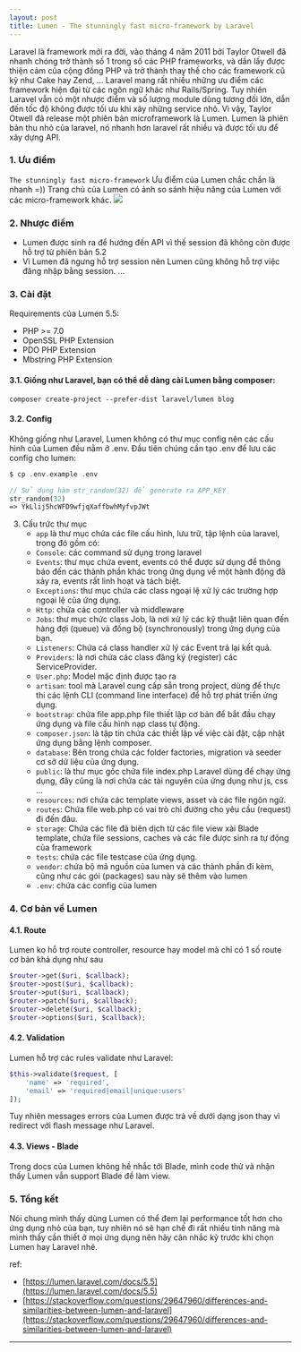 ```yaml
---
layout: post
title: Lumen - The stunningly fast micro-framework by Laravel
---
```


Laravel là framework mới ra đời, vào tháng 4 năm 2011 bởi Taylor Otwell đã nhanh chóng trở thành số 1 trong số các PHP frameworks, và dần lấy được thiện cảm của cộng đồng PHP và trở thành thay thế cho các framework cũ kỹ như Cake hay Zend, ... Laravel mang rất nhiều những ưu điểm các framework hiện đại từ các ngôn ngữ khác như Rails/Spring. Tuy nhiên Laravel vẫn có một nhược điểm và số lượng module dùng tương đối lớn, dẫn đến tốc độ không được tối ưu khi xây những service nhỏ. Vì vậy, Taylor Otwell đã release một phiên bản microframework là Lumen. Lumen là phiên bản thu nhỏ của laravel, nó nhanh hơn laravel rất nhiều và được tối ưu để xây dựng API.

### 1. Ưu điểm
`The stunningly fast micro-framework`
Ưu điểm của Lumen chắc chắn là nhanh =)) Trang chủ của Lumen có ảnh so sánh hiệu năng của Lumen với các micro-framework khác.
![](https://viblo.asia/uploads/bfd75f42-8c4c-4d6b-8443-5cfc420bfda2.png)

### 2. Nhược điểm
* Lumen được sinh ra để hướng đến API vì thế session đã không còn được hỗ trợ từ phiên bản 5.2
* Vì Lumen đã ngưng hỗ trợ session nên Lumen cũng không hỗ trợ việc đăng nhập bằng session.
...

### 3. Cài đặt
Requirements của Lumen 5.5:
* PHP >= 7.0
* OpenSSL PHP Extension
* PDO PHP Extension
* Mbstring PHP Extension

#### 3.1. Giống như Laravel, bạn có thể dễ dàng cài Lumen bằng composer:
`composer create-project --prefer-dist laravel/lumen blog`

#### 3.2. Config
Không giống như Laravel, Lumen không có thư mục config nên các cấu hình của Lumen đều nằm ở .env.
Đầu tiên chúng cần tạo .env để lưu các config cho lumen:
```php
$ cp .env.example .env

// Sử dụng hàm str_random(32) để generate ra APP_KEY
str_random(32)
=> YkLlij5hcWFD9wfjqXaffbwhMyfvpJWt
```

3. Cấu trức thư mục
    * `app` là thư mục chứa các file cấu hình, lưu trữ, tập lệnh của laravel, trong đó gồm có:
    * `Console`: các command sử dụng trong laravel
    * `Events`: thư mục chứa event, events có thể được sử dụng để thông báo đến các thành phần khác trong ứng dụng về một hành động đã xảy ra, events rất linh hoạt và tách biệt.
    * `Exceptions`: thư mục chứa các class ngoại lệ xử lý các trường hợp ngoại lệ của ứng dụng.
    * `Http`: chứa các controller và middleware
    * `Jobs`: thư mục chức class Job, là nơi xử lý các kỹ thuật liên quan đến hàng đợi (queue) và đồng bộ (synchronously) trong ứng dụng của bạn.
    * `Listeners`: Chứa cá class handler xử lý các Event trả lại kết quả.
    * `Providers`: là nơi chứa các class đăng ký (register) các ServiceProvider.
    * `User.php`: Model mặc định được tạo ra
    * `artisan`: tool mà Laravel cung cấp sẵn trong project, dùng để thực thi các lệnh CLI (command line interface) để hỗ trợ phát triển ứng dụng.
    * `bootstrap`: chứa file app.php file thiết lập cơ bản để bắt đầu chạy ứng dụng và file cấu hình nạp class tự động.
    * `composer.json`: là tập tin chứa các thiết lập về việc cài đặt, cập nhật ứng dụng bằng lệnh composer.
    * `database`: Bên trong chứa các folder factories, migration và seeder cơ sỡ dữ liệu của ứng dụng.
    * `public`: là thư mục gốc chứa file index.php Laravel dùng để chạy ứng dụng, đây cũng là nơi chứa các tài nguyên của ứng dụng như js, css …
    * `resources`: nơi chứa các template views, asset và các file ngôn ngữ.
    * `routes`: Chứa file web.php có vai trò chỉ đường cho yêu cầu (request) đi đến đâu.
    * `storage`: Chứa các file đã biên dịch từ các file view xài Blade template, chứa file sessions, caches và các file được sinh ra tự động của framework
    * `tests`: chứa các file testcase của ứng dụng.
    * `vendor`: chứa bộ mã nguồn của lumen và các thành phần đi kèm, cũng như các gói (packages) sau này sẽ thêm vào lumen
    * `.env`: chứa các config của lumen

### 4. Cơ bản về Lumen
#### 4.1. Route
Lumen ko hỗ trợ route controller, resource hay model mà chỉ có 1 số route cơ bản khả dụng như sau
```php
$router->get($uri, $callback);
$router->post($uri, $callback);
$router->put($uri, $callback);
$router->patch($uri, $callback);
$router->delete($uri, $callback);
$router->options($uri, $callback);
```

#### 4.2. Validation
Lumen hỗ trợ các rules validate như Laravel:
```php
$this->validate($request, [
    'name' => 'required',
    'email' => 'required|email|unique:users'
]);
```
Tuy nhiên messages errors của Lumen được trả về dưới dạng json thay vì redirect với flash message như Laravel.

#### 4.3. Views - Blade
Trong docs của Lumen không hề nhắc tới Blade, mình code thử và nhận thấy Lumen vẫn support Blade để làm view.

### 5. Tổng kết
Nói chung mình thấy dùng Lumen có thể đem lại performance tốt hơn cho ứng dụng nhỏ của bạn, tuy nhiên nó sẽ hạn chế đi rất nhiều tính năng mà mình thấy cần thiết ở mọi ứng dụng nên hãy cân nhắc kỹ trước khi chọn Lumen hay Laravel nhé.

ref:
* [https://lumen.laravel.com/docs/5.5](https://lumen.laravel.com/docs/5.5)
* [https://stackoverflow.com/questions/29647960/differences-and-similarities-between-lumen-and-laravel](https://stackoverflow.com/questions/29647960/differences-and-similarities-between-lumen-and-laravel)

----
